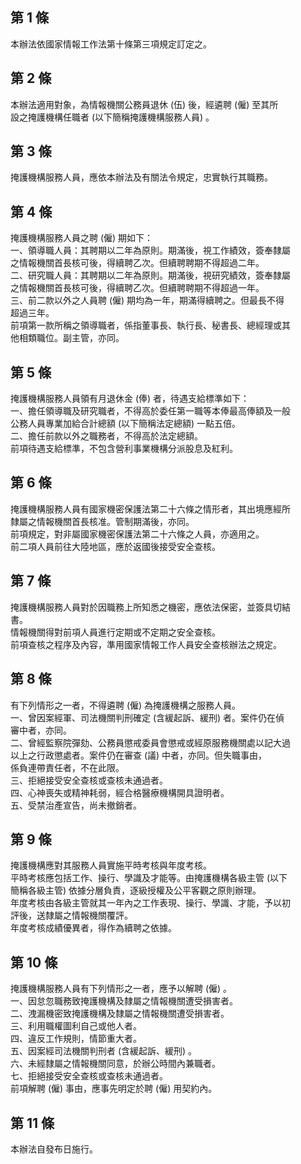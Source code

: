 第 1 條
-------
本辦法依國家情報工作法第十條第三項規定訂定之。

第 2 條
-------
本辦法適用對象，為情報機關公務員退休 (伍) 後，經遴聘 (僱) 至其所  
設之掩護機構任職者 (以下簡稱掩護機構服務人員) 。

第 3 條
-------
掩護機構服務人員，應依本辦法及有關法令規定，忠實執行其職務。

第 4 條
-------
掩護機構服務人員之聘 (僱) 期如下：  
一、領導職人員：其聘期以二年為原則。期滿後，視工作績效，簽奉隸屬  
    之情報機關首長核可後，得續聘乙次。但續聘聘期不得超過二年。  
二、研究職人員：其聘期以二年為原則。期滿後，視研究績效，簽奉隸屬  
    之情報機關首長核可後，得續聘乙次。但續聘聘期不得超過一年。  
三、前二款以外之人員聘 (僱) 期均為一年，期滿得續聘之。但最長不得  
    超過三年。  
前項第一款所稱之領導職者，係指董事長、執行長、秘書長、總經理或其  
他相類職位。副主管，亦同。

第 5 條
-------
掩護機構服務人員領有月退休金 (俸) 者，待遇支給標準如下：  
一、擔任領導職及研究職者，不得高於委任第一職等本俸最高俸額及一般  
    公務人員專業加給合計總額 (以下簡稱法定總額) 一點五倍。  
二、擔任前款以外之職務者，不得高於法定總額。  
前項待遇支給標準，不包含營利事業機構分派股息及紅利。

第 6 條
-------
掩護機構服務人員有國家機密保護法第二十六條之情形者，其出境應經所  
隸屬之情報機關首長核准。管制期滿後，亦同。  
前項規定，對非屬國家機密保護法第二十六條之人員，亦適用之。  
前二項人員前往大陸地區，應於返國後接受安全查核。

第 7 條
-------
掩護機構服務人員對於因職務上所知悉之機密，應依法保密，並簽具切結  
書。  
情報機關得對前項人員進行定期或不定期之安全查核。  
前項查核之程序及內容，準用國家情報工作人員安全查核辦法之規定。

第 8 條
-------
有下列情形之一者，不得遴聘 (僱) 為掩護機構之服務人員。  
一、曾因案經軍、司法機關判刑確定 (含緩起訴、緩刑) 者。案件仍在偵  
    審中者，亦同。  
二、曾經監察院彈劾、公務員懲戒委員會懲戒或經原服務機關處以記大過  
    以上之行政懲處者。案件仍在審查 (議) 中者，亦同。但失職事由，  
    係負連帶責任者，不在此限。  
三、拒絕接受安全查核或查核未通過者。  
四、心神喪失或精神耗弱，經合格醫療機構開具證明者。  
五、受禁治產宣告，尚未撤銷者。

第 9 條
-------
掩護機構應對其服務人員實施平時考核與年度考核。  
平時考核應包括工作、操行、學識及才能等。由掩護機構各級主管 (以下  
簡稱各級主管) 依據分層負責，逐級授權及公平客觀之原則辦理。  
年度考核由各級主管就其一年內之工作表現、操行、學識、才能，予以初  
評後，送隸屬之情報機關覆評。  
年度考核成績優異者，得作為續聘之依據。

第 10 條
--------
掩護機構服務人員有下列情形之一者，應予以解聘 (僱) 。  
一、因怠忽職務致掩護機構及隸屬之情報機關遭受損害者。  
二、洩漏機密致掩護機構及隸屬之情報機關遭受損害者。  
三、利用職權圖利自己或他人者。  
四、違反工作規則，情節重大者。  
五、因案經司法機關判刑者 (含緩起訴、緩刑) 。  
六、未經隸屬之情報機關同意，於辦公時間內兼職者。  
七、拒絕接受安全查核或查核未通過者。  
前項解聘 (僱) 事由，應事先明定於聘 (僱) 用契約內。

第 11 條
--------
本辦法自發布日施行。

